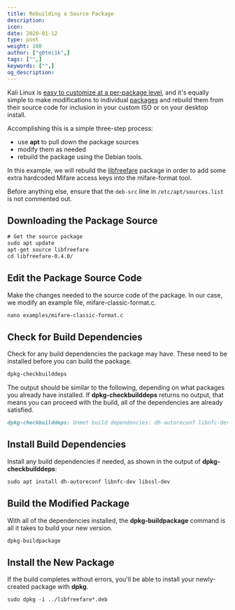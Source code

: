 ```yaml
---
title: Rebuilding a Source Package
description:
icon:
date: 2020-01-12
type: post
weight: 100
author: ["g0tmi1k",]
tags: ["",]
keywords: ["",]
og_description:
---
```


Kali Linux is [easy to customize at a per-package level](/docs/development/live-build-a-custom-kali-iso/), and it's equally simple to make modifications to individual [packages](http://pkg.kali.org/) and rebuild them from their source code for inclusion in your custom ISO or on your desktop install.

Accomplishing this is a simple three-step process:

* use **apt** to pull down the package sources
* modify them as needed
* rebuild the package using the Debian tools.

In this example, we will rebuild the [libfreefare](https://github.com/nfc-tools/libfreefare) package in order to add some extra hardcoded Mifare access keys into the mifare-format tool.

Before anything else, ensure that the `deb-src` line in `/etc/apt/sources.list` is not commented out.

## Downloading the Package Source

```html
# Get the source package
sudo apt update
apt-get source libfreefare
cd libfreefare-0.4.0/
```

## Edit the Package Source Code

Make the changes needed to the source code of the package. In our case, we modify an example file, mifare-classic-format.c.

```markdown
nano examples/mifare-classic-format.c
```

## Check for Build Dependencies

Check for any build dependencies the package may have. These need to be installed before you can build the package.

```markdown
dpkg-checkbuilddeps
```

The output should be similar to the following, depending on what packages you already have installed. If **dpkg-checkbuilddeps** returns no output, that means you can proceed with the build, all of the dependencies are already satisfied.

```markdown
dpkg-checkbuilddeps: Unmet build dependencies: dh-autoreconf libnfc-dev libssl-dev
```

## Install Build Dependencies

Install any build dependencies if needed, as shown in the output of **dpkg-checkbuilddeps**:

```markdown
sudo apt install dh-autoreconf libnfc-dev libssl-dev
```

## Build the Modified Package

With all of the dependencies installed, the **dpkg-buildpackage** command is all it takes to build your new version.

```markdown
dpkg-buildpackage
```

## Install the New Package

If the build completes without errors, you'll be able to install your newly-created package with **dpkg**.

```markdown
sudo dpkg -i ../libfreefare*.deb
```
